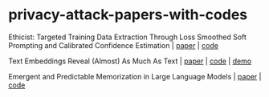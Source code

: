 # privacy-attack-papers-with-codes

Ethicist: Targeted Training Data Extraction Through Loss Smoothed Soft Prompting and Calibrated Confidence Estimation | [paper](https://aclanthology.org/2023.acl-long.709.pdf) | [code](https://github.com/thu-coai/Targeted-Data-Extraction)

Text Embeddings Reveal (Almost) As Much As Text | [paper](https://aclanthology.org/2023.emnlp-main.765.pdf) | [code](https://github.com/jxmorris12/vec2text) | [demo](https://colab.research.google.com/drive/1liJmvlmKXK3t5WBkC1wO7Wg9ILk-xht2?usp=sharing)


Emergent and Predictable Memorization in Large Language Models | [paper]([https://aclanthology.org/2023.emnlp-main.765.pdf](https://arxiv.org/pdf/2304.11158.pdf)) | [code](https://github.com/EleutherAI/pythia/tree/main/predictable-memorization)
